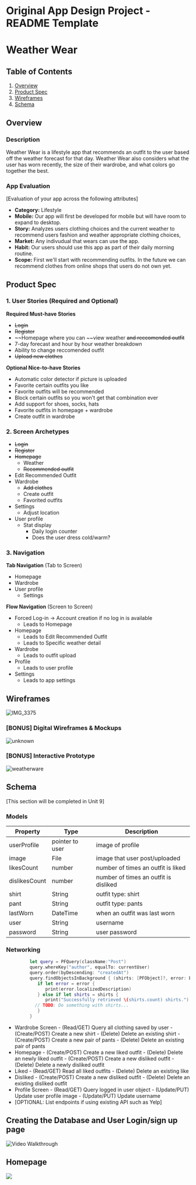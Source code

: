 Original App Design Project - README Template
===

# Weather Wear

## Table of Contents
1. [Overview](#Overview)
1. [Product Spec](#Product-Spec)
1. [Wireframes](#Wireframes)
2. [Schema](#Schema)

## Overview
### Description
Weather Wear is a lifestyle app that recommends an outfit to the user based off the weather forecast for that day. Weather Wear also considers what the user has worn recently, the size of their wardrobe, and what colors go together the best.

### App Evaluation
[Evaluation of your app across the following attributes]
- **Category:** Lifestyle
- **Mobile:** Our app will first be developed for mobile but will have room to expand to desktop.
- **Story:** Analyzes users clothing choices and the current weather to recommend users fashion and weather appropriate clothing choices,
- **Market:** Any indivudual that wears can use the app.
- **Habit:** Our users should use this app as part of their daily morning routine.
- **Scope:** First we'll start with recommending outfits. In the future we can recommend clothes from online shops that users do not own yet. 

## Product Spec

### 1. User Stories (Required and Optional)

**Required Must-have Stories**

* ~~Login~~
* ~~Register~~
* ~~Homepage where you can ~~view weather ~~and reccomended outfit~~
* 7-day forecast and hour by hour weather breakdown
* Ability to change reccomended outfit
* ~~Upload new clothes~~

**Optional Nice-to-have Stories**

* Automatic color detector if picture is uploaded
* Favorite certain outfits you like
* Favorite outfits will be recommended 
* Block certain outfits so you won't get that combination ever
* Add support for shoes, socks, hats
* Favorite outfits in homepage + wardrobe
* Create outfit in wardrobe

### 2. Screen Archetypes

* ~~Login~~
* ~~Register~~
* ~~Homepage~~
   * Weather
   * ~~Recommended outfit~~
* Edit Recommended Outfit
* Wardrobe
   * ~~Add clothes~~
   * Create outfit
   * Favorited outfits
* Settings
   * Adjust location
* User profile
   * Stat display
      * Daily login counter
      * Does the user dress cold/warm?

### 3. Navigation

**Tab Navigation** (Tab to Screen)

* Homepage
* Wardrobe
* User profile
   * Settings

**Flow Navigation** (Screen to Screen)

* Forced Log-in -> Account creation if no log in is available
   * Leads to Homepage
* Homepage
   * Leads to Edit Recommended Outfit
   * Leads to Specific weather detail
* Wardrobe
   * Leads to outfit upload
* Profile
   * Leads to user profile
* Settings
   * Leads to app settings

## Wireframes
![IMG_3375](https://user-images.githubusercontent.com/50147938/160742246-edd3316a-093b-48bd-842b-ace2aabb7c91.jpg)

### [BONUS] Digital Wireframes & Mockups
![unknown](https://user-images.githubusercontent.com/50147938/160742347-91a7f921-794d-4548-83b6-bf7ede4a8bd2.png)

### [BONUS] Interactive Prototype
![weatherware](https://user-images.githubusercontent.com/50147938/160742062-0eb9cdf1-139a-441c-81c0-aad69f036498.gif)

## Schema 
[This section will be completed in Unit 9]
### Models
| Property | Type | Description |
| --- | --- | --- |
| userProfile | pointer to user | image of profile |
| image | File | image that user post/uploaded |
| likesCount | number | number of times an outfit is liked |
| dislikesCount | number | number of times an outfit is disliked |
| shirt | String | outfit type: shirt |
| pant | String | outfit type: pants |
| lastWorn | DateTime | when an outfit was last worn |
| user | String | username |
| password | String | user password |
### Networking
```swift
         let query = PFQuery(className:"Post")
         query.whereKey("author", equalTo: currentUser)
         query.order(byDescending: "createdAt")
         query.findObjectsInBackground { (shirts: [PFObject]?, error: Error?) in
            if let error = error { 
               print(error.localizedDescription)
            } else if let shirts = shirts {
               print("Successfully retrieved \(shirts.count) shirts.")
           // TODO: Do something with shirts...
            }
         }
```
- Wardrobe Screen
      - (Read/GET) Query all clothing saved by user
      - (Create/POST) Create a new shirt
      - (Delete) Delete an existing shirt
      - (Create/POST) Create a new pair of pants
      - (Delete) Delete an existing pair of pants
- Homepage
      - (Create/POST) Create a new liked outfit
      - (Delete) Delete an newly liked outfit
      - (Create/POST) Create a new disliked outfit
      - (Delete) Delete a newly disliked outfit
- Liked
      - (Read/GET) Read all liked outfits
      - (Delete) Delete an existing like
- Disliked
      - (Create/POST) Create a new disliked outfit
      - (Delete) Delete an existing disliked outfit
- Profile Screen
      - (Read/GET) Query logged in user object
      - (Update/PUT) Update user profile image
      - (Update/PUT) Update username
- [OPTIONAL: List endpoints if using existing API such as Yelp]


## Creating the Database and User Login/sign up page
<img src='http://g.recordit.co/jz6r6K27lU.gif' title='Video Walkthrough' width='' alt='Video Walkthrough' />

## Homepage
![](gifs/milestone_1_homepage.gif)
